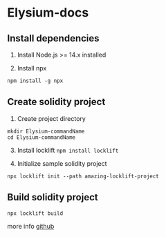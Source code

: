 # Elysium-docs

## Install dependencies

1. Install Node.js >= 14.x installed

2. Install npx
```
npm install -g npx
```

## Create solidity project

1. Create project directory

```
mkdir Elysium-commandName
cd Elysium-commandName
```

3. Install locklift
```npm install locklift```

4. Initialize sample solidity project

```npx locklift init --path amazing-locklift-project```

## Build solidity project

```npx locklift build```

more info [github](https://github.com/broxus/ever-locklift)


